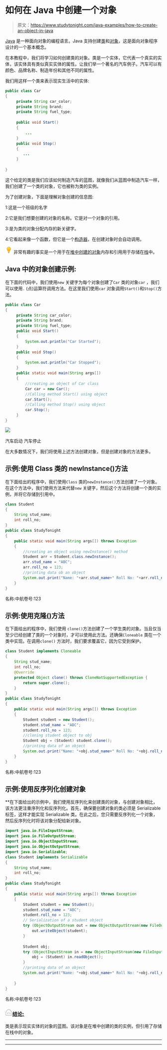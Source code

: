 # 如何在 Java 中创建一个对象

> 原文：<https://www.studytonight.com/java-examples/how-to-create-an-object-in-java>

[Java](https://www.studytonight.com/java/) 是一种面向对象的编程语言。Java 支持创建[类](https://www.studytonight.com/java/object-and-classes.php)和[对象](https://www.studytonight.com/java/object-and-classes.php)，这是面向对象程序设计的一个基本概念。

在本教程中，我们将学习如何创建类的对象。类是一个实体，它代表一个真实的实体，该实体具有类似真实实体的属性。让我们举一个著名的汽车例子。汽车可以有颜色、品牌名称、制造年份和其他不同的属性。

我们用这样一个类来表示现实生活中的实体:

```java
public class Car 
{
	 private String car_color;
	 private String brand;
	 private String fuel_type;

	 public void Start()
	 {
		 ...
	 }	 
	 public void Stop()
	 {
		...
	 }	

}
```

这个给定的类是我们应该如何制造汽车的蓝图，就像我们从蓝图中制造汽车一样，我们创建了一个类的对象，它也被称为类的实例。

为了创建对象，下面是理解对象创建的信息图:

1:这是一个班级的名字

2:它是我们想要创建的对象的名称。它是对一个对象的引用。

3:是为类的对象分配内存的新关键字。

4:它看起来像一个函数，但它是一个[构造器](https://www.studytonight.com/java/constructor-in-java.php)，在创建对象时会自动调用。

![enlightened](img/bcefbc0bebd753ed2a05f55c0b74d9f0.png "enlightened") 非常有趣的事实是一个用于在[堆中创建的对象](https://www.studytonight.com/advanced-data-structures/heap)内存和引用用于存储在[栈](https://www.studytonight.com/data-structures/stack-data-structure)中。

## Java 中的对象创建示例:

在下面的代码中，我们使用`new` 关键字为每个对象创建了`Car` 类的对象`car` ，我们可以使用`.` (点)运算符调用方法。在这里我们使用`car` 对象调用`Start()`和`Stop()`方法。

```java
public class Car 
{
	 private String car_color;
	 private String brand;
	 private String fuel_type;	 
	 public void Start()
	 {
		 System.out.println("Car Started");
	 }	 
	 public void Stop()
	 {
		 System.out.println("Car Stopped");
	 }		 
	 public static void main(String args[])
	 {
		 //creating an object of Car class
		 Car car = new Car();		
		 //Calling method Start() using object
		 car.Start();		 
		 //Calling method Stop() using object
		 car.Stop();
	 }	 
}
```

![](img/ef535d0ffac80f057a55468dd5c4caaa.png)

汽车启动
汽车停止

在大多数情况下，我们将使用上述方法创建对象，但是创建对象的方法更多。

## **示例:使用 Class 类的 newInstance()方法**

在下面给出的程序中，我们使用`Class` 类的`newInstance()`方法创建了一个对象。在这个方法中，我们使用方法来代替`new` 关键字，然后这个方法将创建一个类的实例，并将它存储到引用中。

```java
class Student
{
	String stud_name;
	int roll_no;
}
public class StudyTonight  
{  
	public static void main(String args[]) throws Exception
	{  
		//creating an object using newInstance() method
		Student arr = Student.class.newInstance();
		arr.stud_name = "ABC";
		arr.roll_no = 123;		
		//printing data ob an object
		System.out.print("Name: "+arr.stud_name+" Roll No: "+arr.roll_no);		 
	}  
} 
```

名称:中航卷号:123

## 示例:**使用克隆()方法**

在下面给出的程序中，我们使用 `clone()`方法创建了一个学生类的对象。当且仅当至少已经创建了类的一个对象时，才可以使用此方法。还确保`Cloneable` 类在一个类中实现。在调用`clone()` 方法时，我们要求覆盖它，因为它受到保护。

```java
class Student implements Cloneable
{
	String stud_name;
	int roll_no;
	@Override
	protected Object clone() throws CloneNotSupportedException {
		return super.clone();
	}
}
public class StudyTonight  
{  
	public static void main(String args[]) throws Exception
	{  
		Student student = new Student();
		student.stud_name = "ABC";
		student.roll_no = 123;		
		//cloning student object to obj
		Student obj = (Student) student.clone();		
		//printing data of an object
		System.out.print("Name: "+obj.stud_name+" Roll No: "+obj.roll_no);		 
	}  
} 
```

名称:中航卷号:123

## 示例:使用反序列化创建对象

 **在下面给出的示例中，我们使用反序列化来创建类的对象，与创建对象相比，该方法更注重序列化和反序列化。首先，确保要创建对象的类必须是 Serializable 标签，这样才能实现 Serializable 类。在此之后，您只需要反序列化一个对象，然后反序列化时将该对象分配给新对象。

```java
import java.io.FileInputStream;
import java.io.FileOutputStream;
import java.io.ObjectInputStream;
import java.io.ObjectOutputStream;
import java.io.Serializable;
class Student implements Serializable
{
	String stud_name;
	int roll_no;
}
public class StudyTonight  
{  
	public static void main(String args[]) throws Exception
	{  
		Student student = new Student();
		student.stud_name = "ABC";
		student.roll_no = 123;			
		// Serialization of a student object
        try (ObjectOutputStream out = new ObjectOutputStream(new FileOutputStream("data.obj"))){
            out.writeObject(student);
        }

        Student obj;
        try (ObjectInputStream in = new ObjectInputStream(new FileInputStream("data.obj"))) {
            obj = (Student) in.readObject();
        }		
		//printing data of an object
		System.out.print("Name: "+obj.stud_name+" Roll No: "+obj.roll_no);		

	}  
} 
```

名称:中航卷号:123

### <u>**![mail](img/6ad6846af98aad278a954670e0e6f06b.png "mail")结论:**</u>

类是表示现实实体的对象的蓝图。该对象是在堆中创建的类的实例，但引用了存储在栈中的对象。

* * *

* * ***